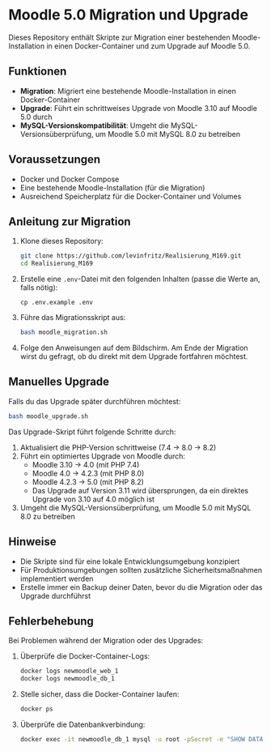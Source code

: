 # Moodle 5.0 Migration und Upgrade

Dieses Repository enthält Skripte zur Migration einer bestehenden Moodle-Installation in einen Docker-Container und zum Upgrade auf Moodle 5.0.

## Funktionen

- **Migration**: Migriert eine bestehende Moodle-Installation in einen Docker-Container
- **Upgrade**: Führt ein schrittweises Upgrade von Moodle 3.10 auf Moodle 5.0 durch
- **MySQL-Versionskompatibilität**: Umgeht die MySQL-Versionsüberprüfung, um Moodle 5.0 mit MySQL 8.0 zu betreiben

## Voraussetzungen

- Docker und Docker Compose
- Eine bestehende Moodle-Installation (für die Migration)
- Ausreichend Speicherplatz für die Docker-Container und Volumes

## Anleitung zur Migration

1. Klone dieses Repository:
   ```bash
   git clone https://github.com/levinfritz/Realisierung_M169.git
   cd Realisierung_M169
   ```

2. Erstelle eine `.env`-Datei mit den folgenden Inhalten (passe die Werte an, falls nötig):
   ```
   cp .env.example .env
   ```

3. Führe das Migrationsskript aus:
   ```bash
   bash moodle_migration.sh
   ```

4. Folge den Anweisungen auf dem Bildschirm. Am Ende der Migration wirst du gefragt, ob du direkt mit dem Upgrade fortfahren möchtest.

## Manuelles Upgrade

Falls du das Upgrade später durchführen möchtest:

```bash
bash moodle_upgrade.sh
```

Das Upgrade-Skript führt folgende Schritte durch:
1. Aktualisiert die PHP-Version schrittweise (7.4 -> 8.0 -> 8.2)
2. Führt ein optimiertes Upgrade von Moodle durch:
   * Moodle 3.10 → 4.0 (mit PHP 7.4)
   * Moodle 4.0 → 4.2.3 (mit PHP 8.0)
   * Moodle 4.2.3 → 5.0 (mit PHP 8.2)
   * Das Upgrade auf Version 3.11 wird übersprungen, da ein direktes Upgrade von 3.10 auf 4.0 möglich ist
3. Umgeht die MySQL-Versionsüberprüfung, um Moodle 5.0 mit MySQL 8.0 zu betreiben

## Hinweise

- Die Skripte sind für eine lokale Entwicklungsumgebung konzipiert
- Für Produktionsumgebungen sollten zusätzliche Sicherheitsmaßnahmen implementiert werden
- Erstelle immer ein Backup deiner Daten, bevor du die Migration oder das Upgrade durchführst

## Fehlerbehebung

Bei Problemen während der Migration oder des Upgrades:

1. Überprüfe die Docker-Container-Logs:
   ```bash
   docker logs newmoodle_web_1
   docker logs newmoodle_db_1
   ```

2. Stelle sicher, dass die Docker-Container laufen:
   ```bash
   docker ps
   ```

3. Überprüfe die Datenbankverbindung:
   ```bash
   docker exec -it newmoodle_db_1 mysql -u root -pSecret -e "SHOW DATABASES;"
   ```
